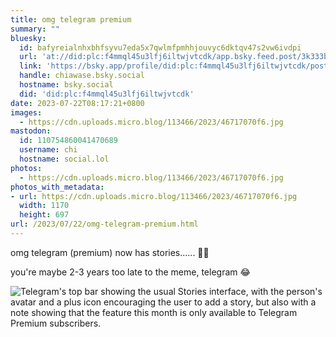 ```yaml
---
title: omg telegram premium
summary: ""
bluesky:
  id: bafyreialnhxbhfsyvu7eda5x7qwlmfpmhhjouvyc6dktqv47s2vw6ivdpi
  url: 'at://did:plc:f4mmql45u3lfj6iltwjvtcdk/app.bsky.feed.post/3k333bbjeoy2c'
  link: 'https://bsky.app/profile/did:plc:f4mmql45u3lfj6iltwjvtcdk/post/3k333bbjeoy2c'
  handle: chiawase.bsky.social
  hostname: bsky.social
  did: 'did:plc:f4mmql45u3lfj6iltwjvtcdk'
date: 2023-07-22T08:17:21+0800
images:
  - https://cdn.uploads.micro.blog/113466/2023/46717070f6.jpg
mastodon:
  id: 110754860041470689
  username: chi
  hostname: social.lol
photos:
  - https://cdn.uploads.micro.blog/113466/2023/46717070f6.jpg
photos_with_metadata:
- url: https://cdn.uploads.micro.blog/113466/2023/46717070f6.jpg
  width: 1170
  height: 697
url: /2023/07/22/omg-telegram-premium.html
---
```


omg telegram (premium) now has stories...... 🤣🤣

you're maybe 2-3 years too late to the meme, telegram 😂

![Telegram's top bar showing the usual Stories interface, with the person's avatar and a plus icon encouraging the user to add a story, but also with a note showing that the feature this month is only available to Telegram Premium subscribers.](https://chisenires.design/uploads/2023/46717070f6.jpg)
